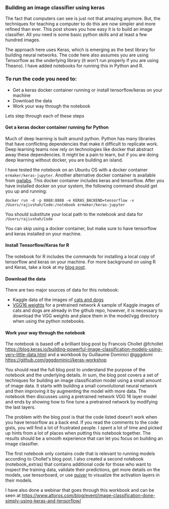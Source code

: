 
### Building an image classifier using keras

The fact that computers can see is just not that amazing anymore.  But, the techniques for teaching a computer to do this are now simpler and more refined than ever.  This post shows you how easy it is to build an image classifier.  All you need is some basic python skills and at least a few hundred images.  
  
The approach here uses Keras, which is emerging as the best library for building neural networks. The code here also assumes you are using Tensorflow as the underlying library (it won’t run properly if you are using Theano).  I have added notebooks for running this in Python and R.
  
### To run the code you need to:  
- Get a keras docker container running or install tensorflow/keras on your machine
- Download the data  
- Work your way through the notebook  

Lets step through each of these steps

#### Get a keras docker container running for Python 
Much of deep learning is built around python. Python has many libraries that have conflicting dependencies that make it difficult to replicate work. Deep learning teams now rely on technologies like docker that abstract away these dependencies.  It might be a pain to learn, but if you are doing deep learning without docker, you are building an island.  
  
I have tested the notebook on an Ubuntu OS with a docker container `ermaker/keras-jupyter`. Another alternative docker container is available from [gwlabs](http://gw.tnode.com/docker/keras-full/).  This docker container includes keras and tensorflow.  After you have installed docker on your system, the following command should get you up and running:  

`docker run -d -p 8888:8888 -e KERAS_BACKEND=tensorflow -v /Users/rajivshah/Code:/notebook ermaker/keras-jupyter`  

You should substitute your local path to the notebook and data for `/Users/rajivshah/Code`  

You can skip using a docker container, but make sure to have tensorflow and keras installed on your machine.

#### Install Tensorflow/Keras for R
The notebook for R includes the commands for installing a local copy of tensorflow and keras on your machine. For more background on using R and Keras, take a look at my [blog post](https://datascienceplus.com/deep-learning-with-r/).

#### Download the data  
There are two major sources of data for this notebook:  
- Kaggle data of the images of [cats and dogs](https://www.kaggle.com/c/dogs-vs-cats/data)  
- [VGG16 weights](https://gist.github.com/baraldilorenzo/07d7802847aaad0a35d3) for a pretrained network 
A sample of Kaggle images of cats and dogs are already in the github repo, however, it is necessary to download the VGG weights and place them in the model/vgg directory when using the python notebooks.  

#### Work your way through the notebook
The notebook is based off a brilliant blog post by Francois Chollet @fchollet https://blog.keras.io/building-powerful-image-classification-models-using-very-little-data.html and a workbook by Guillaume Dominici @gggdomi https://github.com/gggdominici/keras-workshop  

You should read the full blog post to understand the purpose of the notebook and the underlying details.  In sum, the blog post covers a set of techniques for building an image classification model using a small amount of image data.  It starts with building a small convolutional neural network and then improving it by augmenting the model with more data.  The notebook then discusses using a pretrained network VGG 16 layer model and ends by showing how to fine tune a pretrained network by modifying the last layers.  
  
The problem with the blog post is that the code listed doesn’t work when you have tensorflow as a back end.  If you read the comments to the code gists, you will find a lot of frustrated people.  I spent a lot of time and picked up hints from a lot of places when putting this notebook together. The results should be a smooth experience that can let you focus on building an image classifier.

The first notebook only contains code that is relevant to running models according to Chollet's blog post.  I also created a second notebook (notebook_extras) that contains additional code for those who want to inspect the training data, validate their predictions, get more details on the models, use tensorboard, or use [quiver](https://github.com/jakebian/quiver) to visualize the activation layers in their models.

I have also done a webinar that goes through this workbook and can be seen at https://www.altoros.com/blog/event/image-classification-done-simply-using-keras-and-tensorflow/
